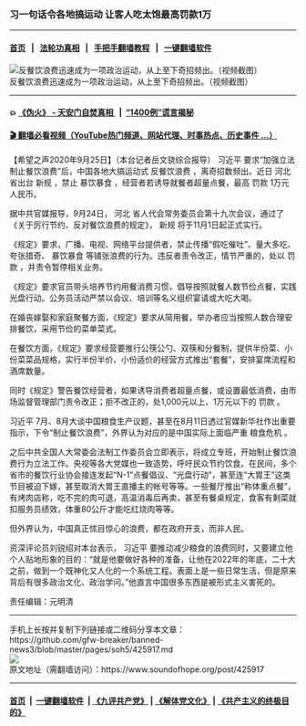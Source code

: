### 习一句话令各地搞运动 让客人吃太饱最高罚款1万
------------------------

#### [首页](https://github.com/gfw-breaker/banned-news3/blob/master/README.md) &nbsp;&nbsp;|&nbsp;&nbsp; [法轮功真相](https://github.com/begood0513/basic/blob/master/README.md)  &nbsp;&nbsp;|&nbsp;&nbsp; [手把手翻墙教程](https://github.com/gfw-breaker/guides/wiki)  &nbsp;&nbsp;|&nbsp;&nbsp; [一键翻墙软件](https://github.com/gfw-breaker/nogfw/blob/master/README.md)  



<div><img alt="反餐饮浪费迅速成为一项政治运动，从上至下奇招频出。（视频截图）" src="https://img.soundofhope.org/2020-08/2020081203013511268-1598088563788.jpg"/>
<br/><figcaption class="caption">
 反餐饮浪费迅速成为一项政治运动，从上至下奇招频出。（视频截图）
</figcaption></div><hr/>

#### 💥 [《伪火》 - 天安门自焚真相 ](http://158.247.195.190:10000/videos/blog/weihuo.html)&nbsp; |&nbsp; [“1400例”谎言揭秘  ](http://158.247.195.190:10000/videos/blog/jiexi1400.html)

#### [ 🎬  翻墙必看视频（YouTube热门频道、网站代理、时事热点、历史事件 ...）](https://github.com/gfw-breaker/links/blob/master/banned.md)

<div><div class="Content__Wrapper sc-1bvya0-0 grZQxZ">
 <p class="meta-top">
  <span class="meta">
   【希望之声2020年9月25日】（本台记者岳文骁综合报导）
  </span>
  <ok href="/term/1063">
   习近平
  </ok>
  要求“加强立法制止餐饮浪费”后，中国各地大搞运动式
  <ok href="/term/350272">
   反餐饮浪费
  </ok>
  ，离奇招数频出。近日
  <ok href="/term/13313">
   河北
  </ok>
  省出台
  <ok href="/term/13769">
   新规
  </ok>
  ，禁止
  <ok href="/term/47847">
   暴饮暴食
  </ok>
  ，经营者若诱导就餐者超量点餐，最高
  <ok href="/term/9960">
   罚款
  </ok>
  1万元人民币。
 </p>
 <p>
  据中共官媒报导，9月24日，
  <ok href="/term/13313">
   河北
  </ok>
  省人代会常务委员会第十九次会议，通过了《关于厉行节约、反对餐饮浪费的规定》，
  <ok href="/term/13769">
   新规
  </ok>
  将于11月1日起正式实行。
 </p>
 <div class="AD_Embed__Wrap-sc-1xslmin-0 igMuqX module desktop">
  <div>
  </div>
 </div>
 <p>
  《规定》要求，广播、电视、网络平台提供者，禁止传播“假吃催吐”、量大多吃、夸张猎奇、
  <ok href="/term/47847">
   暴饮暴食
  </ok>
  等铺张浪费的行为。违反者责令改正，情节严重的，处以
  <ok href="/term/9960">
   罚款
  </ok>
  ，并责令暂停相关业务。
 </p>
 <p>
  《规定》要求官员带头培养节约用餐消费习惯，倡导按照就餐人数节俭点餐，实践光盘行动。公务员活动严禁以会议、培训等名义组织宴请或大吃大喝。
 </p>
 <p>
  在婚丧嫁娶和家庭聚餐方面，《规定》要求从简用餐，举办者应当按照人数合理安排餐饮，采用节俭的菜单菜式。
 </p>
 <p>
  在餐饮方面，《规定》要求经营要推行公筷公勺、双筷和分餐制，提供半份菜、小份菜菜品规格，实行半份半价、小份适价的经营方式推出“套餐”，安排宴席流程和酒席数量。
 </p>
 <p>
  同时《规定》警告餐饮经营者，如果诱导消费者超量点餐，或设置最低消费，由市场监督管理部门责令改正；拒不改正的，处1,000元以上、1万元以下的
  <ok href="/term/9960">
   罚款
  </ok>
  。
 </p>
 <p>
  <ok href="/term/1063">
   习近平
  </ok>
  7月、8月大谈中国粮食生产议题，甚至在8月11日透过官媒新华社作出重要指示，下令“制止餐饮浪费”，外界认为对应的是中国实际上面临严重
  <ok href="/term/16362">
   粮食危机
  </ok>
  。
 </p>
 <p>
  之后中共全国人大常委会法制工作委员会立即表示，将成立专班，开始制止餐饮浪费行为立法工作。央视等各大党媒也一致造势，呼吁民众节约饮食。在民间，多个省市的餐饮行业协会接连发起“N-1”点餐倡议、“光盘行动”，甚至连“大胃王”这类节目被迫下嫁，甚至取消大胃王直播主的帐号等等。一些餐厅推出“称体重点餐”，有烤肉店称，吃不完的肉可退，高温消毒后再卖，甚至有餐桌规定，食客有剩菜就扣服务员绩效，体重80公斤才能吃红烧肉等等。
 </p>
 <p>
  但外界认为，中国真正怵目惊心的浪费，都在政府开支，而非人民。
 </p>
 <p>
  资深评论员刘锐绍对本台表示，
  <ok href="/term/1063">
   习近平
  </ok>
  要推动减少粮食的浪费同时，又要建立他个人贴地形象的目的：“就是他要做好各种的准备，让他在2022年的年底，二十大之前，做到一个既神化又人化的一个系统工程。表面上是一些日常生活，但是原来背后有很多政治文化、政治学问。”他直言中国很多东西是被形式主义害死的。
 </p>
 <p class="meta-btm">
  责任编辑：元明清
 </p>
</div>
</div>
<hr/>
手机上长按并复制下列链接或二维码分享本文章：<br/>
https://github.com/gfw-breaker/banned-news3/blob/master/pages/soh5/425917.md <br/>
<a href='https://github.com/gfw-breaker/banned-news3/blob/master/pages/soh5/425917.md'><img src='https://github.com/gfw-breaker/banned-news3/blob/master/pages/soh5/425917.md.png'/></a> <br/>
原文地址（需翻墙访问）：https://www.soundofhope.org/post/425917


------------------------
#### [首页](https://github.com/gfw-breaker/banned-news3/blob/master/README.md) &nbsp;|&nbsp; [一键翻墙软件](https://github.com/gfw-breaker/nogfw/blob/master/README.md) &nbsp;| [《九评共产党》](https://github.com/gfw-breaker/9ping.md/blob/master/README.md#九评之一评共产党是什么) | [《解体党文化》](https://github.com/gfw-breaker/jtdwh.md/blob/master/README.md) | [《共产主义的终极目的》](https://github.com/gfw-breaker/gczydzjmd.md/blob/master/README.md)


<img src='http://gfw-breaker.win/banned-news3/pages/soh5/425917.md' width='0px' height='0px'/>